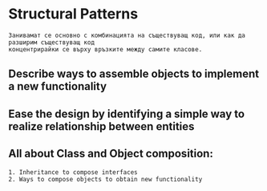 # Structural Patterns
```
Занивамат се основно с комбинацията на съществуващ код, или как да разширим съществуващ код 
концентрирайки се върху връзките между самите класове.
```

## Describe ways to assemble objects to implement a new functionality

## Ease the design by identifying a simple way to realize relationship between entities

## All about Class and Object composition: 
	1. Inheritance to compose interfaces
	2. Ways to compose objects to obtain new functionality
	

